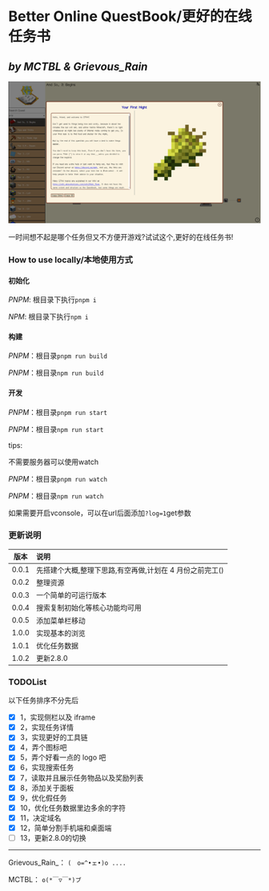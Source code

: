 # Better Online QuestBook/更好的在线任务书

## _by MCTBL & Grievous_Rain_

![now](pic/now.png)

一时间想不起是哪个任务但又不方便开游戏?试试这个,更好的在线任务书!

### How to use locally/本地使用方式

#### 初始化

*PNPM*: 根目录下执行`pnpm i`

*NPM*: 根目录下执行`npm i`

#### 构建

*PNPM*：根目录`pnpm run build`

*PNPM*：根目录`npm run build`

#### 开发

*PNPM*：根目录`pnpm run start`

*PNPM*：根目录`npm run start`

tips:

不需要服务器可以使用watch

*PNPM*：根目录`pnpm run watch`

*PNPM*：根目录`npm run watch`

如果需要开启vconsole，可以在url后面添加`?log=1`get参数

### 更新说明

| 版本  | 说明                                                     |
| :-: | :- |
| 0.0.1 | 先搭建个大概,整理下思路,有空再做,计划在 4 月份之前完工() |
| 0.0.2 | 整理资源                                                 |
| 0.0.3 | 一个简单的可运行版本                                     |
| 0.0.4 | 搜索复制初始化等核心功能均可用                           |
| 0.0.5 | 添加菜单栏移动                                           |
| 1.0.0 | 实现基本的浏览                                           |
| 1.0.1 | 优化任务数据                                             |
| 1.0.2 | 更新2.8.0                                             |

### TODOList

以下任务排序不分先后

- [x] 1，实现侧栏以及 iframe
- [x] 2，实现任务详情
- [x] 3，实现更好的工具链
- [x] 4，弄个图标吧
- [x] 5，弄个好看一点的 logo 吧
- [x] 6，实现搜索任务
- [x] 7，读取并且展示任务物品以及奖励列表
- [x] 8，添加关于面板
- [x] 9，优化假任务
- [x] 10，优化任务数据里边多余的字符
- [x] 11，决定域名
- [x] 12，简单分割手机端和桌面端
- [ ] 13，更新2.8.0的切换

---

Grievous_Rain_： `(　o=^•ェ•)o ....`

MCTBL： `o(*￣▽￣*)ブ`
